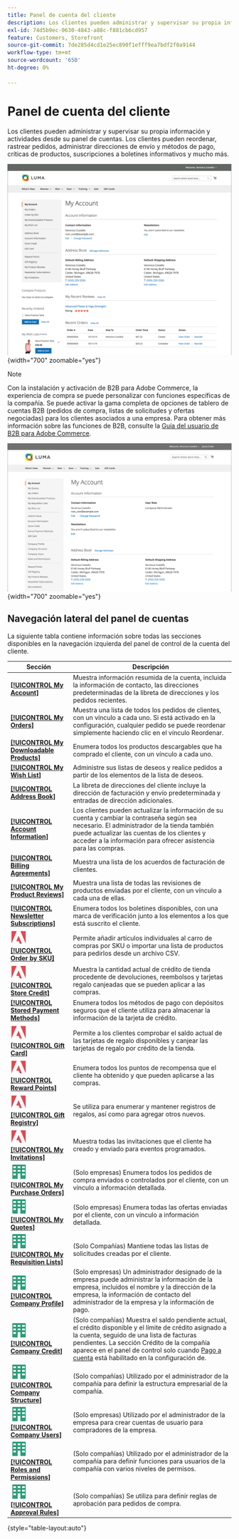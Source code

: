```yaml
---
title: Panel de cuenta del cliente
description: Los clientes pueden administrar y supervisar su propia información y actividades desde su panel de cuenta del cliente.
exl-id: 74d5b9ec-0630-4843-a88c-f881cb6cd957
feature: Customers, Storefront
source-git-commit: 7de285d4cd1e25ec890f1efff9ea7bdf2f0a9144
workflow-type: tm+mt
source-wordcount: '650'
ht-degree: 0%

---
```


# Panel de cuenta del cliente

Los clientes pueden administrar y supervisar su propia información y actividades desde su panel de cuentas. Los clientes pueden reordenar, rastrear pedidos, administrar direcciones de envío y métodos de pago, críticas de productos, suscripciones a boletines informativos y mucho más.

![Tablero de cuenta en la tienda](assets/customer-account-dashboard.png){width="700" zoomable="yes"}

>[!NOTE]
>
> Con la instalación y activación de B2B para Adobe Commerce, la experiencia de compra se puede personalizar con funciones específicas de la compañía. Se puede activar la gama completa de opciones de tablero de cuentas B2B (pedidos de compra, listas de solicitudes y ofertas negociadas) para los clientes asociados a una empresa. Para obtener más información sobre las funciones de B2B, consulte la [Guía del usuario de B2B para Adobe Commerce](../b2b/introduction.md).

![Tablero de la cuenta de la compañía en la tienda](assets/company-admin-account-dashboard.png){width="700" zoomable="yes"}

## Navegación lateral del panel de cuentas

La siguiente tabla contiene información sobre todas las secciones disponibles en la navegación izquierda del panel de control de la cuenta del cliente.

| Sección | Descripción |
|------------------------------------------------------------------------------------------------------------------------------------------------------|----------------------------------------------------------------------------------------------------------------------------------------------------------------------------------------------------------------------------------------------------------------------------------------------------------------------------------------------------------------|
| [**[!UICONTROL My Account]**](../customers/account-dashboard-my-account.md) | Muestra información resumida de la cuenta, incluida la información de contacto, las direcciones predeterminadas de la libreta de direcciones y los pedidos recientes. |
| [**[!UICONTROL My Orders]**](../stores-purchase/orders-storefront.md#view-recently-ordered-products) | Muestra una lista de todos los pedidos de clientes, con un vínculo a cada uno. Si está activado en la configuración, cualquier pedido se puede reordenar simplemente haciendo clic en el vínculo Reordenar. |
| [**[!UICONTROL My Downloadable Products]**](../catalog/product-create-downloadable.md#storefront-experience) | Enumera todos los productos descargables que ha comprado el cliente, con un vínculo a cada uno. |
| [**[!UICONTROL My Wish List]**](../stores-purchase/wishlist-storefront.md) | Administre sus listas de deseos y realice pedidos a partir de los elementos de la lista de deseos. |
| [**[!UICONTROL Address Book]**](../customers/account-dashboard-address-book.md) | La libreta de direcciones del cliente incluye la dirección de facturación y envío predeterminada y entradas de dirección adicionales. |
| [**[!UICONTROL Account Information]**](../customers/account-dashboard-account-information.md) | Los clientes pueden actualizar la información de su cuenta y cambiar la contraseña según sea necesario. El administrador de la tienda también puede actualizar las cuentas de los clientes y acceder a la información para ofrecer asistencia para las compras. |
| [**[!UICONTROL Billing Agreements]**](../stores-purchase/paypal-billing-agreements.md#storefront-experience) | Muestra una lista de los acuerdos de facturación de clientes. |
| [**[!UICONTROL My Product Reviews]**](../merchandising-promotions/product-reviews.md#product-reviews-on-the-storefront) | Muestra una lista de todas las revisiones de productos enviadas por el cliente, con un vínculo a cada una de ellas. |
| [**[!UICONTROL Newsletter Subscriptions]**](../merchandising-promotions/newsletters.md) | Enumera todos los boletines disponibles, con una marca de verificación junto a los elementos a los que está suscrito el cliente. |
| ![Adobe Commerce](../assets/adobe-logo.svg) [**[!UICONTROL Order by SKU]**](../stores-purchase/order-by-sku.md#order-by-sku-from-a-customer-account) | Permite añadir artículos individuales al carro de compras por SKU o importar una lista de productos para pedirlos desde un archivo CSV. |
| ![Adobe Commerce](../assets/adobe-logo.svg) [**[!UICONTROL Store Credit]**](../customers/account-dashboard-store-credit.md) | Muestra la cantidad actual de crédito de tienda procedente de devoluciones, reembolsos y tarjetas regalo canjeadas que se pueden aplicar a las compras. |
| [**[!UICONTROL Stored Payment Methods]**](../stores-purchase/stored-payment-methods.md) | Enumera todos los métodos de pago con depósitos seguros que el cliente utiliza para almacenar la información de la tarjeta de crédito. |
| ![Adobe Commerce](../assets/adobe-logo.svg) [**[!UICONTROL Gift Card]**](../catalog/product-gift-card-create.md) | Permite a los clientes comprobar el saldo actual de las tarjetas de regalo disponibles y canjear las tarjetas de regalo por crédito de la tienda. |
| ![Adobe Commerce](../assets/adobe-logo.svg) [**[!UICONTROL Reward Points]**](../merchandising-promotions/rewards-loyalty.md) | Enumera todos los puntos de recompensa que el cliente ha obtenido y que pueden aplicarse a las compras. |
| ![Adobe Commerce](../assets/adobe-logo.svg) [**[!UICONTROL Gift Registry]**](../merchandising-promotions/gift-registries.md) | Se utiliza para enumerar y mantener registros de regalos, así como para agregar otros nuevos. |
| ![Adobe Commerce](../assets/adobe-logo.svg) [**[!UICONTROL My Invitations]**](../merchandising-promotions/invitations.md) | Muestra todas las invitaciones que el cliente ha creado y enviado para eventos programados. |
| ![B2B para Adobe Commerce](../assets/b2b.svg) [**[!UICONTROL My Purchase Orders]**](../b2b/account-dashboard-my-purchase-orders.md) | (Solo empresas) Enumera todos los pedidos de compra enviados o controlados por el cliente, con un vínculo a información detallada. |
| ![B2B para Adobe Commerce](../assets/b2b.svg) [**[!UICONTROL My Quotes]**](../b2b/account-dashboard-my-quotes.md) | (Solo empresas) Enumera todas las ofertas enviadas por el cliente, con un vínculo a información detallada. |
| ![B2B para Adobe Commerce](../assets/b2b.svg) [**[!UICONTROL My Requisition Lists]**](../b2b/account-dashboard-requisition-lists-manage.md) | (Solo Compañías) Mantiene todas las listas de solicitudes creadas por el cliente. |
| ![B2B para Adobe Commerce](../assets/b2b.svg) [**[!UICONTROL Company Profile]**](../b2b/account-company-manage.md#update-a-company-profile) | (Solo empresas) Un administrador designado de la empresa puede administrar la información de la empresa, incluidos el nombre y la dirección de la empresa, la información de contacto del administrador de la empresa y la información de pago. |
| ![B2B para Adobe Commerce](../assets/b2b.svg) [**[!UICONTROL Company Credit]**](../b2b/credit-company.md#storefront-credit-information) | (Solo compañías) Muestra el saldo pendiente actual, el crédito disponible y el límite de crédito asignado a la cuenta, seguido de una lista de facturas pendientes. La sección Crédito de la compañía aparece en el panel de control solo cuando [Pago a cuenta](../b2b/enable-basic-features.md#configure-payment-on-account) está habilitado en la configuración de. |
| ![B2B para Adobe Commerce](../assets/b2b.svg) [**[!UICONTROL Company Structure]**](../b2b/account-company-structure.md) | (Solo compañías) Utilizado por el administrador de la compañía para definir la estructura empresarial de la compañía. |
| ![B2B para Adobe Commerce](../assets/b2b.svg) [**[!UICONTROL Company Users]**](../b2b/account-company-users.md) | (Solo empresas) Utilizado por el administrador de la empresa para crear cuentas de usuario para compradores de la empresa. |
| ![B2B para Adobe Commerce](../assets/b2b.svg) [**[!UICONTROL Roles and Permissions]**](../b2b/account-company-roles-permissions.md) | (Solo compañías) Utilizado por el administrador de la compañía para definir funciones para usuarios de la compañía con varios niveles de permisos. |
| ![B2B para Adobe Commerce](../assets/b2b.svg) [**[!UICONTROL Approval Rules]**](../b2b/account-dashboard-approval-rules.md) | (Solo compañías) Se utiliza para definir reglas de aprobación para pedidos de compra. |

{style="table-layout:auto"}
